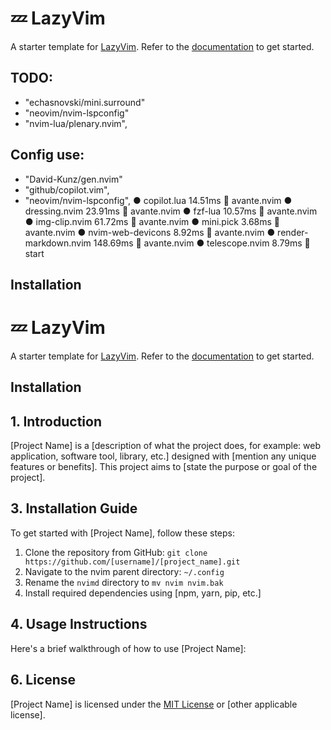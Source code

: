 # 💤 LazyVim

A starter template for [LazyVim](https://github.com/LazyVim/LazyVim).
Refer to the [documentation](https://lazyvim.github.io/installation) to get started.

## TODO:
- "echasnovski/mini.surround"
- "neovim/nvim-lspconfig"
- "nvim-lua/plenary.nvim",


## Config use:
- "David-Kunz/gen.nvim"
- "github/copilot.vim",
- "neovim/nvim-lspconfig",
    ● copilot.lua 14.51ms  avante.nvim
    ● dressing.nvim 23.91ms  avante.nvim
    ● fzf-lua 10.57ms  avante.nvim
    ● img-clip.nvim 61.72ms  avante.nvim
    ● mini.pick 3.68ms  avante.nvim
    ● nvim-web-devicons 8.92ms  avante.nvim
    ● render-markdown.nvim 148.69ms  avante.nvim
    ● telescope.nvim 8.79ms  start

## Installation
# 💤 LazyVim

A starter template for [LazyVim](https://github.com/LazyVim/LazyVim).
Refer to the [documentation](https://lazyvim.github.io/installation) to get started.

## Installation

## 1. Introduction
[Project Name] is a [description of what the project does, for example: web application, software tool, library, etc.] designed with [mention any unique features or benefits]. This project aims to [state the purpose or goal of the project].


## 3. Installation Guide
To get started with [Project Name], follow these steps:

1. Clone the repository from GitHub: `git clone https://github.com/[username]/[project_name].git`
2. Navigate to the nvim parent directory: `~/.config`
3. Rename the `nvimd` directory to `mv nvim nvim.bak`
3. Install required dependencies using [npm, yarn, pip, etc.]


## 4. Usage Instructions
Here's a brief walkthrough of how to use [Project Name]:

## 6. License
[Project Name] is licensed under the [MIT License](https://github.com/[username]/[project_name]/blob/master/LICENSE) or [other applicable license].

